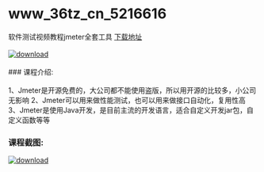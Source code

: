 # www_36tz_cn_5216616
软件测试视频教程jmeter全套工具
[下载地址](http://www.36tz.cn/article/5216616 "下载地址")
<br/></br>[![download](http://36tz.cn/muke_img/2020_11_1-141-300x170.png "下载地址")](http://www.36tz.cn/article/5216616 "下载地址")
<br/></br>### 课程介绍:<br/></br>1、Jmeter是开源免费的，大公司都不能使用盗版，所以用开源的比较多，小公司无影响
2、Jmeter可以用来做性能测试，也可以用来做接口自动化，复用性高
3、Jmeter是使用Java开发，是目前主流的开发语言，适合自定义开发jar包，自定义函数等等

### 课程截图:
[![download](http://36tz.cn/muke_img/2020_11_2-143.png "下载地址")](http://www.36tz.cn/article/5216616 "下载地址")
